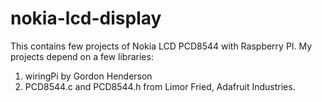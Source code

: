 # nokia-lcd-display
This contains few projects of Nokia LCD PCD8544 with Raspberry PI.
My projects depend on a few libraries:
1. wiringPi by Gordon Henderson
2. PCD8544.c and PCD8544.h from Limor Fried, Adafruit Industries.
